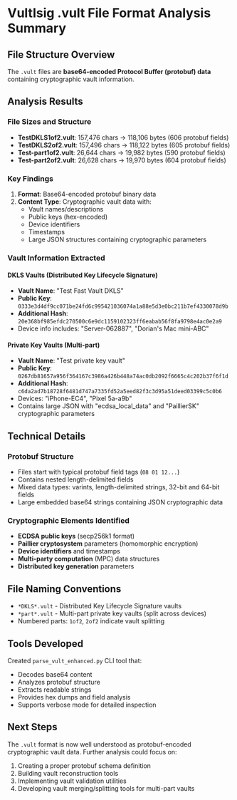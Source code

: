 # VultIsig .vult File Format Analysis Summary

## File Structure Overview

The `.vult` files are **base64-encoded Protocol Buffer (protobuf) data** containing cryptographic vault information.

## Analysis Results

### File Sizes and Structure
- **TestDKLS1of2.vult**: 157,476 chars → 118,106 bytes (606 protobuf fields)
- **TestDKLS2of2.vult**: 157,496 chars → 118,122 bytes (605 protobuf fields)
- **Test-part1of2.vult**: 26,644 chars → 19,982 bytes (590 protobuf fields)  
- **Test-part2of2.vult**: 26,628 chars → 19,970 bytes (604 protobuf fields)

### Key Findings

1. **Format**: Base64-encoded protobuf binary data
2. **Content Type**: Cryptographic vault data with:
   - Vault names/descriptions
   - Public keys (hex-encoded)
   - Device identifiers
   - Timestamps
   - Large JSON structures containing cryptographic parameters

### Vault Information Extracted

#### DKLS Vaults (Distributed Key Lifecycle Signature)
- **Vault Name**: "Test Fast Vault DKLS"
- **Public Key**: `0333e3d4df9cc071be24fd6c995421036074a1a88e5d3e0bc211b7ef4330078d9b`
- **Additional Hash**: `20e368bf985efdc270500c6e9dc1159102323ff6eabab56f8fa9798e4ac0e2a9`
- Device info includes: "Server-062887", "Dorian's Mac mini-ABC"

#### Private Key Vaults (Multi-part)
- **Vault Name**: "Test private key vault" 
- **Public Key**: `0267db81657a956f364167c3986a426b448a74ac0db2092f6665c4c202b37f6f1d`
- **Additional Hash**: `c6da2ad7b18728f6481d747a7335fd52a5eed82f3c3d95a51deed03399c5c0b6`
- Devices: "iPhone-EC4", "Pixel 5a-a9b"
- Contains large JSON with "ecdsa_local_data" and "PaillierSK" cryptographic parameters

## Technical Details

### Protobuf Structure
- Files start with typical protobuf field tags (`08 01 12...`)
- Contains nested length-delimited fields
- Mixed data types: varints, length-delimited strings, 32-bit and 64-bit fields
- Large embedded base64 strings containing JSON cryptographic data

### Cryptographic Elements Identified
- **ECDSA public keys** (secp256k1 format)
- **Paillier cryptosystem** parameters (homomorphic encryption)
- **Device identifiers** and timestamps
- **Multi-party computation** (MPC) data structures
- **Distributed key generation** parameters

## File Naming Conventions
- `*DKLS*.vult` - Distributed Key Lifecycle Signature vaults
- `*part*.vult` - Multi-part private key vaults (split across devices)
- Numbered parts: `1of2`, `2of2` indicate vault splitting

## Tools Developed

Created `parse_vult_enhanced.py` CLI tool that:
- Decodes base64 content
- Analyzes protobuf structure  
- Extracts readable strings
- Provides hex dumps and field analysis
- Supports verbose mode for detailed inspection

## Next Steps

The `.vult` format is now well understood as protobuf-encoded cryptographic vault data. Further analysis could focus on:
1. Creating a proper protobuf schema definition
2. Building vault reconstruction tools
3. Implementing vault validation utilities
4. Developing vault merging/splitting tools for multi-part vaults
